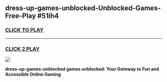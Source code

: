 
## dress-up-games-unblocked-Unblocked-Games-Free-Play #51ih4
<h3>
<a href="https://us.freeplayer.one?title=dress-up-games-unblocked&ref=9M">CLICK TO PLAY</a></h3>
<hr>

<h3>
<a href="https://us.freeplayer.one?title=dress-up-games-unblocked&ref=9M">CLICK 2 PLAY</a>
  
</h3>

<a href="https://us.freeplayer.one?title=dress-up-games-unblocked&ref=9M"><img src="https://clearcache.store/games.png"></a>


**dress-up-games-unblocked games unblocked: Your Gateway to Fun and Accessible Online Gaming**
